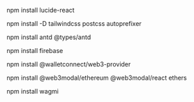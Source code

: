 npm install lucide-react

npm install -D tailwindcss postcss autoprefixer

npm install antd @types/antd

npm install firebase

npm install @walletconnect/web3-provider

npm install @web3modal/ethereum @web3modal/react ethers

npm install wagmi